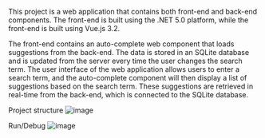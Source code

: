 
This project is a web application that contains both front-end and back-end components. 
The front-end is built using the .NET 5.0 platform, while the front-end is built using Vue.js 3.2. 

The front-end contains an auto-complete web component that loads suggestions from the back-end. 
The data is stored in an SQLite database and is updated from the server every time the user changes the search term. 
The user interface of the web application allows users to enter a search term, 
and the auto-complete component will then display a list of suggestions based on the search term. 
These suggestions are retrieved in real-time from the back-end, which is connected to the SQLite database. 

Project structure
![image](https://user-images.githubusercontent.com/16181086/214821354-44369d5c-0ac5-4d4a-8e76-82982d3bc038.png)

Run/Debug
![image](https://user-images.githubusercontent.com/16181086/214821915-d43c092d-a2c7-4a29-8e42-e28916fc7583.png)


